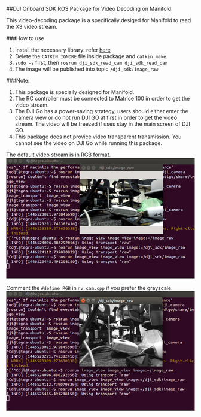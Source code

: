 ##DJI Onboard SDK ROS Package for Video Decoding on Manifold

This video-decoding package is a specifically desiged for Manifold to read the X3 video stream.

###How to use
1. Install the necessary library: refer [here](https://github.com/dji-sdk/manifold_cam)
2. Delete the `CATKIN_IGNORE` file inside package and `catkin_make`.
3. `sudo -s` first, then `rosrun dji_sdk_read_cam dji_sdk_read_cam`
4. The image will be published into topic `/dji_sdk/image_raw`


###Note:
1. This package is specially designed for Manifold.
2. The RC controller must be connected to Matrice 100 in order to get the video stream.
3. The DJI Go has a power-saving strategy, users should either enter the camera view or do not run DJI GO at first in order to get the video stream. The video will be freezed if uses stay in the main screen of DJI GO. 
3. This package does not provice video transparent transmission. You cannot see the video on DJI Go while running this package.


The default video stream is in RGB format.
![image](../dji_sdk_doc/readcam_nv.png)

Comment the `#define RGB` in `nv_cam.cpp` if you prefer the grayscale.
![image](../dji_sdk_doc/readcam.png)
